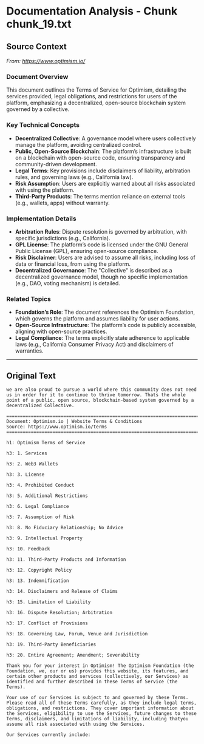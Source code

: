 # Documentation Analysis - Chunk chunk_19.txt

## Source Context
*From: https://www.optimism.io/*

### Document Overview  
This document outlines the Terms of Service for Optimism, detailing the services provided, legal obligations, and restrictions for users of the platform, emphasizing a decentralized, open-source blockchain system governed by a collective.  

### Key Technical Concepts  
- **Decentralized Collective**: A governance model where users collectively manage the platform, avoiding centralized control.  
- **Public, Open-Source Blockchain**: The platform’s infrastructure is built on a blockchain with open-source code, ensuring transparency and community-driven development.  
- **Legal Terms**: Key provisions include disclaimers of liability, arbitration rules, and governing laws (e.g., California law).  
- **Risk Assumption**: Users are explicitly warned about all risks associated with using the platform.  
- **Third-Party Products**: The terms mention reliance on external tools (e.g., wallets, apps) without warranty.  

### Implementation Details  
- **Arbitration Rules**: Dispute resolution is governed by arbitration, with specific jurisdictions (e.g., California).  
- **GPL License**: The platform’s code is licensed under the GNU General Public License (GPL), ensuring open-source compliance.  
- **Risk Disclaimer**: Users are advised to assume all risks, including loss of data or financial loss, from using the platform.  
- **Decentralized Governance**: The "Collective" is described as a decentralized governance model, though no specific implementation (e.g., DAO, voting mechanism) is detailed.  

### Related Topics  
- **Foundation’s Role**: The document references the Optimism Foundation, which governs the platform and assumes liability for user actions.  
- **Open-Source Infrastructure**: The platform’s code is publicly accessible, aligning with open-source practices.  
- **Legal Compliance**: The terms explicitly state adherence to applicable laws (e.g., California Consumer Privacy Act) and disclaimers of warranties.

---

## Original Text
```
we are also proud to pursue a world where this community does not need us in order for it to continue to thrive tomorrow. Thats the whole point of a public, open source, blockchain-based system governed by a decentralized Collective.

================================================================================
Document: Optimism.io | Website Terms & Conditions
Source: https://www.optimism.io/terms
================================================================================

h1: Optimism Terms of Service

h3: 1. Services

h3: 2. Web3 Wallets

h3: 3. License

h3: 4. Prohibited Conduct

h3: 5. Additional Restrictions

h3: 6. Legal Compliance

h3: 7. Assumption of Risk

h3: 8. No Fiduciary Relationship; No Advice

h3: 9. Intellectual Property

h3: 10. Feedback

h3: 11. Third-Party Products and Information

h3: 12. Copyright Policy

h3: 13. Indemnification

h3: 14. Disclaimers and Release of Claims

h3: 15. Limitation of Liability

h3: 16. Dispute Resolution; Arbitration

h3: 17. Conflict of Provisions

h3: 18. Governing Law, Forum, Venue and Jurisdiction

h3: 19. Third-Party Beneficiaries

h3: 20. Entire Agreement; Amendment; Severability

Thank you for your interest in Optimism! The Optimism Foundation (the Foundation, we, our or us) provides this website, its features, and certain other products and services (collectively, our Services) as identified and further described in these Terms of Service (the Terms).

Your use of our Services is subject to and governed by these Terms. Please read all of these Terms carefully, as they include legal terms, obligations, and restrictions. They cover important information about the Services, eligibility to use the Services, future changes to these Terms, disclaimers, and limitations of liability, including thatyou assume all risk associated with using the Services.

Our Services currently include:

```